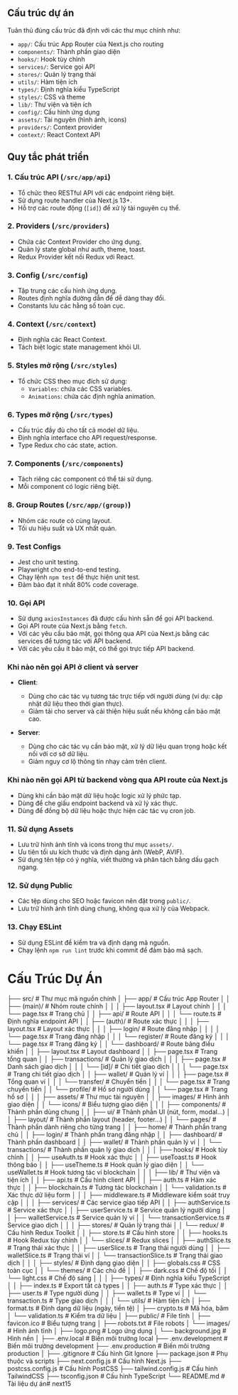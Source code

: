 ## Cấu trúc dự án

Tuân thủ đúng cấu trúc đã định với các thư mục chính như:

- `app/`: Cấu trúc App Router của Next.js cho routing
- `components/`: Thành phần giao diện
- `hooks/`: Hook tùy chỉnh
- `services/`: Service gọi API
- `stores/`: Quản lý trạng thái
- `utils/`: Hàm tiện ích
- `types/`: Định nghĩa kiểu TypeScript
- `styles/`: CSS và theme
- `lib/`: Thư viện và tiện ích
- `config/`: Cấu hình ứng dụng
- `assets/`: Tài nguyên (hình ảnh, icons)
- `providers/`: Context provider
- `context/`: React Context API

## Quy tắc phát triển

### 1. Cấu trúc API (`/src/app/api`)
- Tổ chức theo RESTful API với các endpoint riêng biệt.
- Sử dụng route handler của Next.js 13+.
- Hỗ trợ các route động (`[id]`) để xử lý tài nguyên cụ thể.

### 2. Providers (`/src/providers`)
- Chứa các Context Provider cho ứng dụng.
- Quản lý state global như auth, theme, toast.
- Redux Provider kết nối Redux với React.

### 3. Config (`/src/config`)
- Tập trung các cấu hình ứng dụng.
- Routes định nghĩa đường dẫn để dễ dàng thay đổi.
- Constants lưu các hằng số toàn cục.

### 4. Context (`/src/context`)
- Định nghĩa các React Context.
- Tách biệt logic state management khỏi UI.

### 5. Styles mở rộng (`/src/styles`)
- Tổ chức CSS theo mục đích sử dụng:
  - `Variables`: chứa các CSS variables.
  - `Animations`: chứa các định nghĩa animation.

### 6. Types mở rộng (`/src/types`)
- Cấu trúc đầy đủ cho tất cả model dữ liệu.
- Định nghĩa interface cho API request/response.
- Type Redux cho các state, action.

### 7. Components (`/src/components`)
- Tách riêng các component có thể tái sử dụng.
- Mỗi component có logic riêng biệt.

### 8. Group Routes (`/src/app/(group)`)
- Nhóm các route có cùng layout.
- Tối ưu hiệu suất và UX nhất quán.

### 9. Test Configs
- Jest cho unit testing.
- Playwright cho end-to-end testing.
- Chạy lệnh `npm test` để thực hiện unit test.
- Đảm bảo đạt ít nhất 80% code coverage.

### 10. Gọi API
- Sử dụng `axiosInstances` đã được cấu hình sẵn để gọi API backend.
- Gọi API route của Next.js bằng `fetch`.
- Với các yêu cầu bảo mật, gọi thông qua API của Next.js bằng các services để tương tác với API backend.
- Với các yêu cầu ít bảo mật, có thể gọi trực tiếp API backend.

### Khi nào nên gọi API ở client và server
- **Client**:
  - Dùng cho các tác vụ tương tác trực tiếp với người dùng (ví dụ: cập nhật dữ liệu theo thời gian thực).
  - Giảm tải cho server và cải thiện hiệu suất nếu không cần bảo mật cao.
  
- **Server**:
  - Dùng cho các tác vụ cần bảo mật, xử lý dữ liệu quan trọng hoặc kết nối với cơ sở dữ liệu.
  - Giảm nguy cơ lộ thông tin nhạy cảm trên client.

### Khi nào nên gọi API từ backend vòng qua API route của Next.js
- Dùng khi cần bảo mật dữ liệu hoặc logic xử lý phức tạp.
- Dùng để che giấu endpoint backend và xử lý xác thực.
- Dùng để đồng bộ dữ liệu hoặc thực hiện các tác vụ cron job.

### 11. Sử dụng Assets
- Lưu trữ hình ảnh tĩnh và icons trong thư mục `assets/`.
- Ưu tiên tối ưu kích thước và định dạng ảnh (WebP, AVIF).
- Sử dụng tên tệp có ý nghĩa, viết thường và phân tách bằng dấu gạch ngang.

### 12. Sử dụng Public
- Các tệp dùng cho SEO hoặc favicon nên đặt trong `public/`.
- Lưu trữ hình ảnh tĩnh dùng chung, không qua xử lý của Webpack.

### 13. Chạy ESLint
- Sử dụng ESLint để kiểm tra và định dạng mã nguồn.
- Chạy lệnh `npm run lint` trước khi commit để đảm bảo mã sạch.

# Cấu Trúc Dự Án

├── src/                                   # Thư mục mã nguồn chính
│   ├── app/                               # Cấu trúc App Router
│   │   ├── (main)/                        # Nhóm route chính
│   │   │   ├── layout.tsx                 # Layout chính
│   │   │   └── page.tsx                   # Trang chủ
│   │   ├── api/                           # Route API
│   │   │   └── route.ts                   # Định nghĩa endpoint API
│   │   ├── (auth)/                        # Route xác thực
│   │   │   ├── layout.tsx                 # Layout xác thực
│   │   │   ├── login/                     # Route đăng nhập
│   │   │   │   └── page.tsx               # Trang đăng nhập
│   │   │   └── register/                  # Route đăng ký
│   │   │       └── page.tsx               # Trang đăng ký
│   │   └── dashboard/                     # Route bảng điều khiển
│   │       ├── layout.tsx                 # Layout dashboard
│   │       ├── page.tsx                   # Trang tổng quan
│   │       ├── transactions/              # Quản lý giao dịch
│   │       │   ├── page.tsx               # Danh sách giao dịch
│   │       │   └── [id]/                  # Chi tiết giao dịch
│   │       │       └── page.tsx           # Trang chi tiết giao dịch
│   │       ├── wallet/                    # Quản lý ví
│   │       │   ├── page.tsx               # Tổng quan ví
│   │       │   └── transfer/              # Chuyển tiền
│   │       │       └── page.tsx           # Trang chuyển tiền
│   │       └── profile/                   # Hồ sơ người dùng
│   │           └── page.tsx               # Trang hồ sơ
│   │
│   ├── assets/                            # Thư mục tài nguyên
│   │   ├── images/                        # Hình ảnh giao diện
│   │   └── icons/                         # Biểu tượng giao diện
│   │
│   ├── components/                        # Thành phần dùng chung
│   │   ├── ui/                            # Thành phần UI (nút, form, modal...)
│   │   ├── layout/                        # Thành phần layout (header, footer...)
│   │   └── pages/                         # Thành phần dành riêng cho từng trang
│   │       ├── home/                      # Thành phần trang chủ
│   │       ├── login/                     # Thành phần trang đăng nhập
│   │       ├── dashboard/                 # Thành phần dashboard
│   │       ├── wallet/                    # Thành phần quản lý ví
│   │       └── transactions/              # Thành phần quản lý giao dịch
│   │
│   ├── hooks/                             # Hook tùy chỉnh
│   │   ├── useAuth.ts                     # Hook xác thực
│   │   ├── useToast.ts                    # Hook thông báo
│   │   ├── useTheme.ts                    # Hook quản lý giao diện
│   │   └── useWallet.ts                   # Hook tương tác ví blockchain
│   │
│   ├── lib/                               # Thư viện và tiện ích
│   │   ├── api.ts                         # Cấu hình client API
│   │   ├── auth.ts                        # Hàm xác thực
│   │   ├── blockchain.ts                  # Tương tác blockchain
│   │   └── validation.ts                  # Xác thực dữ liệu form
│   │
│   ├── middleware.ts                      # Middleware kiểm soát truy cập
│   │
│   ├── services/                          # Các service giao tiếp API
│   │   ├── authService.ts                 # Service xác thực
│   │   ├── userService.ts                 # Service quản lý người dùng
│   │   ├── walletService.ts               # Service quản lý ví
│   │   └── transactionService.ts          # Service giao dịch
│   │
│   ├── stores/                            # Quản lý trạng thái
│   │   └── redux/                         # Cấu hình Redux Toolkit
│   │       ├── store.ts                   # Cấu hình store
│   │       ├── hooks.ts                   # Hook Redux tùy chỉnh
│   │       └── slices/                    # Redux slices
│   │           ├── authSlice.ts           # Trạng thái xác thực
│   │           ├── userSlice.ts           # Trạng thái người dùng
│   │           ├── walletSlice.ts         # Trạng thái ví
│   │           └── transactionSlice.ts    # Trạng thái giao dịch
│   │
│   ├── styles/                            # Định dạng giao diện
│   │   ├── globals.css                    # CSS toàn cục
│   │   └── themes/                        # Các chủ đề
│   │       ├── dark.css                   # Chế độ tối
│   │       └── light.css                  # Chế độ sáng
│   │
│   ├── types/                             # Định nghĩa kiểu TypeScript
│   │   ├── index.ts                       # Export tất cả types
│   │   ├── auth.ts                        # Type xác thực
│   │   ├── user.ts                        # Type người dùng
│   │   ├── wallet.ts                      # Type ví
│   │   └── transaction.ts                 # Type giao dịch
│   │
│   └── utils/                             # Hàm tiện ích
│       ├── format.ts                      # Định dạng dữ liệu (ngày, tiền tệ)
│       ├── crypto.ts                      # Mã hóa, băm
│       └── validation.ts                  # Kiểm tra dữ liệu
│
├── public/                                # File tĩnh
│   ├── favicon.ico                        # Biểu tượng trang
│   ├── robots.txt                         # File robots
│   └── images/                            # Hình ảnh tĩnh
│       ├── logo.png                       # Logo ứng dụng
│       └── background.jpg                 # Hình nền
│
├── .env.local                             # Biến môi trường local
├── .env.development                       # Biến môi trường development
├── .env.production                        # Biến môi trường production
│
├── .gitignore                             # Cấu hình Git Ignore
├── package.json                           # Phụ thuộc và scripts
├── next.config.js                         # Cấu hình Next.js
├── postcss.config.js                      # Cấu hình PostCSS
├── tailwind.config.js                     # Cấu hình TailwindCSS
├── tsconfig.json                          # Cấu hình TypeScript
└── README.md                              # Tài liệu dự án# next15
